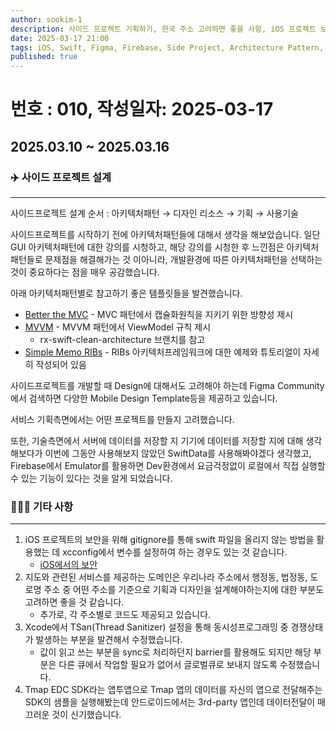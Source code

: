 ```yaml
---
author: sookim-1
description: 사이드 프로젝트 기획하기, 한국 주소 고려하면 좋을 사항, iOS 프로젝트 보안, 동시성 프로그래밍 Tsan 설정, Tmap EDC SDK 앱간 데이터전달
date: 2025-03-17 21:00
tags: iOS, Swift, Figma, Firebase, Side Project, Architecture Pattern, Security, Tsan, Concurrency, 주소, 안드로이드, Tmap
published: true
---
```

# 번호 : 010, 작성일자: 2025-03-17
## 2025.03.10 ~ 2025.03.16
### ✈️ 사이드 프로젝트 설계

---

사이드프로젝트 설계 순서 : 아키텍처패턴 → 디자인 리소스 → 기획 → 사용기술

사이드프로젝트를 시작하기 전에 아키텍처패턴들에 대해서 생각을 해보았습니다.
일단 GUI 아키텍처패턴에 대한 강의를 시청하고, 해당 강의를 시청한 후 느낀점은 아키텍처패턴들로 문제점을 해결해가는 것 이아니라, 개발환경에 따른 아키텍처패턴을 선택하는 것이 중요하다는 점을 매우 공감했습니다.

아래 아키텍처패턴별로 참고하기 좋은 템플릿들을 발견했습니다.

- [Better the MVC](https://github.com/davedelong/MVCTodo) - MVC 패턴에서 캡슐화원칙을 지키기 위한 방향성 제시
- [MVVM](https://github.com/sergdort/ModernCleanArchitectureSwiftUI/tree/rx-swift-clean-architecture) - MVVM 패턴에서 ViewModel 규칙 제시
    - rx-swift-clean-architecture 브랜치를 참고
- [Simple Memo RIBs](https://github.com/eunjin3786/SimpleMemo-RIBs) - RIBs 아키텍처프레임워크에 대한 예제와 튜토리얼이 자세히 작성되어 있음

사이드프로젝트를 개발할 때 Design에 대해서도 고려해야 하는데 Figma Community에서 검색하면 다양한 Mobile Design Template등을 제공하고 있습니다.

서비스 기획측면에서는 어떤 프로젝트를 만들지 고려했습니다. 

또한, 기술측면에서 서버에 데이터를 저장할 지 기기에 데이터를 저장할 지에 대해 생각해보다가 이번에 그동안 사용해보지 않았던 SwiftData를 사용해봐야겠다 생각했고, Firebase에서 Emulator를 활용하면 Dev환경에서 요금걱정없이 로컬에서 직접 실행할 수 있는 기능이 있다는 것을 알게 되었습니다.

### 🙋🏻‍♂️ 기타 사항

---

1. iOS 프로젝트의 보안을 위해 gitignore를 통해 swift 파일을 올리지 않는 방법을 활용했는 데 xcconfig에서 변수를 설정하여 하는 경우도 있는 것 같습니다.
    - [iOS에서의 보안](https://velog.io/@tmdckd232/iOS-%ED%94%84%EB%A1%9C%EC%A0%9D%ED%8A%B8-%EB%B3%B5%EA%B8%B0-5-2Security)
2. 지도와 관련된 서비스를 제공하는 도메인은 우리나라 주소에서 행정동, 법정동, 도로명 주소 중 어떤 주소를 기준으로 기획과 디자인을 설계해야하는지에 대한 부분도 고려하면 좋을 것 같습니다.
    - 추가로, 각 주소별로 코드도 제공되고 있습니다.
3. Xcode에서 TSan(Thread Sanitizer) 설정을 통해 동시성프로그래밍 중 경쟁상태가 발생하는 부분을 발견해서 수정했습니다.
    - 값이 읽고 쓰는 부분을 sync로 처리하던지 barrier를 활용해도 되지만 해당 부분은 다른 큐에서 작업할 필요가 없어서 글로벌큐로 보내지 않도록 수정했습니다.
4. Tmap EDC SDK라는 앱투앱으로 Tmap 앱의 데이터를 자신의 앱으로 전달해주는 SDK의 샘플을 실행해봤는데 안드로이드에서는 3rd-party 앱인데 데이터전달이 매끄러운 것이 신기했습니다.
